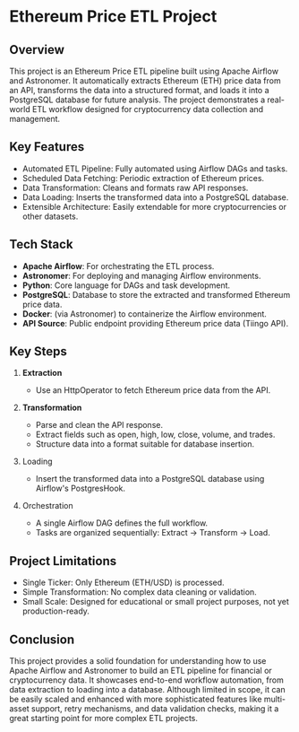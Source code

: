 # Ethereum Price ETL Project

##   Overview

This project is an Ethereum Price ETL pipeline built using Apache Airflow and Astronomer. It automatically extracts Ethereum (ETH) price data from an API, transforms the data into a structured format, and loads it into a PostgreSQL database for future analysis. The project demonstrates a real-world ETL workflow designed for cryptocurrency data collection and management.

## Key Features

- Automated ETL Pipeline: Fully automated using Airflow DAGs and tasks.
- Scheduled Data Fetching: Periodic extraction of Ethereum prices.
- Data Transformation: Cleans and formats raw API responses.
- Data Loading: Inserts the transformed data into a PostgreSQL database.
- Extensible Architecture: Easily extendable for more cryptocurrencies or other datasets.

## Tech Stack

- **Apache Airflow**: For orchestrating the ETL process.
- **Astronomer**: For deploying and managing Airflow environments.
- **Python**: Core language for DAGs and task development.
- **PostgreSQL**: Database to store the extracted and transformed Ethereum price data.
- **Docker**: (via Astronomer) to containerize the Airflow environment.
- **API Source**: Public endpoint providing Ethereum price data (Tiingo API).

## Key Steps

1. **Extraction**
    - Use an HttpOperator to fetch Ethereum price data from the API.

2. **Transformation**
    - Parse and clean the API response.
    - Extract fields such as open, high, low, close, volume, and trades.
    - Structure data into a format suitable for database insertion.

3. Loading
    - Insert the transformed data into a PostgreSQL database using Airflow's PostgresHook.

4. Orchestration
    - A single Airflow DAG defines the full workflow.
    - Tasks are organized sequentially: Extract -> Transform -> Load.

## Project Limitations

- Single Ticker: Only Ethereum (ETH/USD) is processed.
- Simple Transformation: No complex data cleaning or validation.
- Small Scale: Designed for educational or small project purposes, not yet production-ready.

## Conclusion

This project provides a solid foundation for understanding how to use Apache Airflow and Astronomer to build an ETL pipeline for financial or cryptocurrency data. It showcases end-to-end workflow automation, from data extraction to loading into a database. Although limited in scope, it can be easily scaled and enhanced with more sophisticated features like multi-asset support, retry mechanisms, and data validation checks, making it a great starting point for more complex ETL projects.

